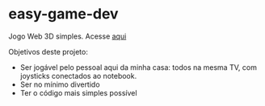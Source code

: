 # easy-game-dev
Jogo Web 3D simples. Acesse [aqui](https://nickmafra.github.io/easy-game-dev/public/game/)

Objetivos deste projeto:
- Ser jogável pelo pessoal aqui da minha casa: todos na mesma TV, com joysticks conectados ao notebook.
- Ser no mínimo divertido
- Ter o código mais simples possível
